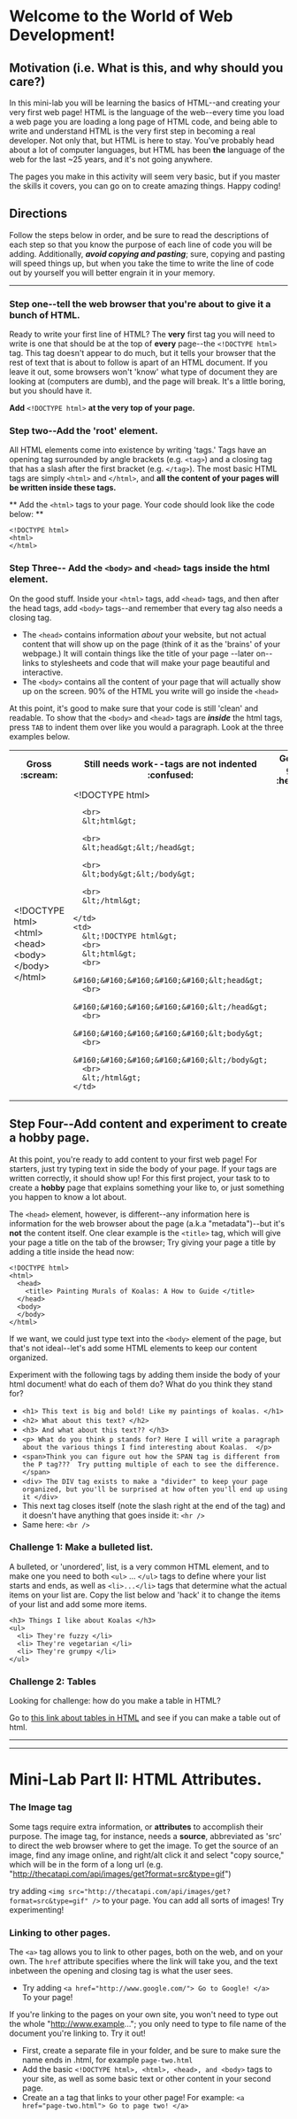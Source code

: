 # Welcome to the World of Web Development!


## Motivation (i.e. What is this, and why should you care?)

In this mini-lab you will be learning the basics of HTML--and creating your very first web page!
HTML is the language of the web--every time you load a web page you are loading a long page of HTML code, and being able to write and understand HTML is the very first step in becoming a real developer.
Not only that, but HTML is here to stay. You've probably head about a lot of computer languages, but HTML has been **the** language of the web for the last ~25 years, and it's not going anywhere.

The pages you make in this activity will seem very basic, but if you master the skills it covers, you can go on to create amazing things. Happy coding!

## Directions

Follow the steps below in order, and be sure to read the descriptions of each step so that you know the purpose of each line of code you will be adding. Additionally, ***avoid copying and pasting***; sure, copying and pasting will speed things up, but when you take the time to write the line of code out by yourself you will better engrain it in your memory.  

-----------------



### Step one--tell the web browser that you're about to give it a bunch of HTML.

Ready to write your first line of HTML? The **very** first tag you will need to write is one that should be at the top of **every** page--the `<!DOCTYPE html>` tag. This tag doesn't appear to do much, but
it tells your browser that the rest of text that is about to follow is apart of an HTML document. If you leave it out, some browsers won't 'know' what type of document they are looking at (computers are dumb), and the page will break. It's a little boring, but you should have it.

**Add** `<!DOCTYPE html>` **at the very top of your page.**


### Step two--Add the 'root' element.

All HTML elements come into existence by writing 'tags.' Tags have an opening tag surrounded by angle brackets (e.g. `<tag>`) and a closing tag that has a slash after the first bracket (e.g. `</tag>`).
The most basic HTML tags are simply `<html>` and `</html>`, and **all the content of your pages will be written inside these tags.**


** Add the `<html>` tags to your page. Your code should look like the code below: **

```
<!DOCTYPE html>
<html>
</html>
```

### Step Three-- Add the `<body>` and `<head>` tags inside the html element.

On the good stuff. Inside your  `<html>` tags, add  `<head>` tags, and then after the head tags, add `<body>` tags--and remember that every tag also needs a closing tag.

+ The `<head>` contains information *about* your website, but not actual content that will show up on the page (think of it as the 'brains' of your webpage.) It will contain things like the title of your page --later on--links to stylesheets and code that will make your page beautiful and interactive.
+ The `<body>` contains all the content of your page that will actually show up on the screen. 90% of the HTML you write will go inside the `<head>`

At this point, it's good to make sure that your code is still 'clean' and readable. To show that the  `<body>` and `<head>` tags are ***inside*** the html tags, press `TAB` to indent them over like you would a paragraph. Look at the three examples below.


<table>
  <tr>
    <th> Gross :scream: </th>
    <th> Still needs work--tags are not indented :confused: </th>
    <th> Go work at google! :heart_eyes: </th>
  </tr>
  <tr>
    <td>  &lt;!DOCTYPE html&gt; &lt;html&gt;&lt;head&gt;&lt;body&gt;&lt;/body&gt;&lt;/html&gt; </td>
    <td>  
      &lt;!DOCTYPE html&gt;

      <br>
      &lt;html&gt;

      <br>
      &lt;head&gt;&lt;/head&gt;

      <br>  
      &lt;body&gt;&lt;/body&gt;

      <br>
      &lt;/html&gt;  

    </td>
    <td>  
      &lt;!DOCTYPE html&gt;
      <br>
      &lt;html&gt;
      <br>
      &#160;&#160;&#160;&#160;&#160;&lt;head&gt;
      <br>
      &#160;&#160;&#160;&#160;&#160;&lt;/head&gt;
      <br>
      &#160;&#160;&#160;&#160;&#160;&lt;body&gt;
      <br>
      &#160;&#160;&#160;&#160;&#160;&lt;/body&gt;
      <br>
      &lt;/html&gt;  
    </td>
  </tr>
</table>



## Step Four--Add content and experiment to create a hobby page.

At this point, you're ready to add content to your first web page! For starters, just try typing text in side the body of your page. If your tags are written correctly, it should show up! For this first project, your task to to create a **hobby** page that explains something your like to, or just something you happen to know a lot about.  

The `<head>` element, however, is different--any information here is information for the web browser about the page (a.k.a "metadata")--but it's **not** the content itself. One clear example is the `<title>` tag, which will give your page a title on the tab of the browser; Try giving your page a title by adding a title inside the head now:

```
<!DOCTYPE html>
<html>
  <head>
    <title> Painting Murals of Koalas: A How to Guide </title>
  </head>
  <body>
  </body>
</html>
```

If we want, we could just type text into the `<body>` element of the page, but that's not ideal--let's add some HTML elements to keep our content organized.

Experiment with the following tags by adding them inside the body of your html document! what do each of them do? What do you think they stand for?
+ `<h1> This text is big and bold! Like my paintings of koalas. </h1>`
+ `<h2> What about this text? </h2>`
+ `<h3> And what about this text?? </h3>`
+ `<p> What do you think p stands for? Here I will write a paragraph about the various things I find interesting about Koalas.  </p>`
+ `<span>Think you can figure out how the SPAN tag is different from the P tag???  Try putting multiple of each to see the difference. </span>`
+ `<div> The DIV tag exists to make a "divider" to keep your page organized, but you'll be surprised at how often you'll end up using it </div>`
+ This next tag closes itself (note the slash right at the end of the tag) and it doesn't have anything that goes inside it: `<hr />`
+ Same here: `<br />`

### Challenge 1: Make a bulleted list.

A bulleted, or 'unordered', list, is a very common HTML element, and to make one you need to both  `<ul>` ... `</ul>` tags to define where your list starts and ends, as well as `<li>...</li>` tags that determine what the actual items on your list are. Copy the list below and 'hack' it to change the items of your list and add some more items. 

```
<h3> Things I like about Koalas </h3>
<ul>
  <li> They're fuzzy </li>
  <li> They're vegetarian </li>
  <li> They're grumpy </li>
</ul>
```

### Challenge 2: Tables

Looking for challenge: how do you make a table in HTML?

Go to [this link about tables in HTML](https://www.tutorialspoint.com/html/html_tables.htm) and see if you can make a table out of html.


----------------
---------------
# Mini-Lab Part II: HTML Attributes.

### The Image tag

Some tags require extra information, or **attributes** to accomplish their purpose. The image tag, for instance, needs a **source**, abbreviated as 'src' to direct the web browser where to get the image. To get the source of an image, find any image online, and right/alt click it and select "copy source," which will be in the form of a long url (e.g. "http://thecatapi.com/api/images/get?format=src&type=gif")

try adding `<img src="http://thecatapi.com/api/images/get?format=src&type=gif" />` to your page. You can add all sorts of images! Try experimenting!


### Linking to other pages.

The `<a>` tag allows you to link to other pages, both on the web, and on your own. The `href` attribute specifies where the link will take you, and the text inbetween the opening and closing tag is what the user sees.
+ Try adding `<a href="http://www.google.com/"> Go to Google! </a>  ` To your page!

If you're linking to the pages on your own site, you won't need to type out the whole "http://www.example..."; you only need to type to file name of the document you're linking to. Try it out!
+ First, create a separate file in your folder, and be sure to make sure the name ends in .html, for example `page-two.html`
+ Add the basic `<!DOCTYPE html>, <html>, <head>, and <body>` tags to your site, as well as some basic text or other content in your second page.
+ Create an a tag that links to your other page! For example: `<a href="page-two.html"> Go to page two! </a>`
